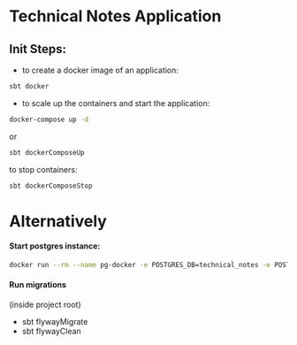 # Technical Notes Application


## Init Steps:

- to create a docker image of an application: 
```bash
sbt docker
```
- to scale up the containers and start the application:
```bash
docker-compose up -d 
```

or

```bash
sbt dockerComposeUp
```


to stop containers:
```bash
sbt dockerComposeStop
```


# Alternatively

#### Start postgres instance:

```bash 
docker run --rm --name pg-docker -e POSTGRES_DB=technical_notes -e POSTGRES_PASSWORD=docker -d -p 5432:5432 -v $HOME/.docker/volumes/postgres/var/lib/postgresql/data  postgres
```

#### Run migrations 
(inside project root)
- sbt flywayMigrate
- sbt flywayClean
